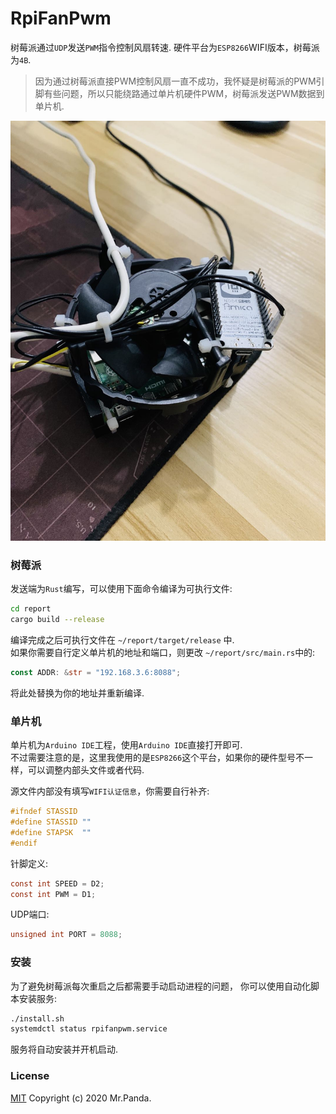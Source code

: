 # RpiFanPwm

树莓派通过`UDP`发送`PWM`指令控制风扇转速.
硬件平台为`ESP8266`WIFI版本，树莓派为`4B`.
> 因为通过树莓派直接PWM控制风扇一直不成功，我怀疑是树莓派的PWM引脚有些问题，所以只能绕路通过单片机硬件PWM，树莓派发送PWM数据到单片机.

![device](./device.jpg)


### 树莓派
发送端为`Rust`编写，可以使用下面命令编译为可执行文件:
```sh
cd report
cargo build --release
```
编译完成之后可执行文件在 `~/report/target/release` 中.</br>
如果你需要自行定义单片机的地址和端口，则更改 `~/report/src/main.rs`中的:
```rust
const ADDR: &str = "192.168.3.6:8088";
```
将此处替换为你的地址并重新编译.


### 单片机
单片机为`Arduino IDE`工程，使用`Arduino IDE`直接打开即可.</br>
不过需要注意的是，这里我使用的是`ESP8266`这个平台，如果你的硬件型号不一样，可以调整内部头文件或者代码.</br>

源文件内部没有填写`WIFI认证信息`，你需要自行补齐:
```c
#ifndef STASSID
#define STASSID ""
#define STAPSK  ""
#endif
```

针脚定义:
```c
const int SPEED = D2;
const int PWM = D1;
```

UDP端口:
```c
unsigned int PORT = 8088;
```

### 安装
为了避免树莓派每次重启之后都需要手动启动进程的问题，
你可以使用自动化脚本安装服务:
```sh
./install.sh
systemdctl status rpifanpwm.service
```
服务将自动安装并开机启动.

### License
[MIT](./LICENSE)
Copyright (c) 2020 Mr.Panda.
